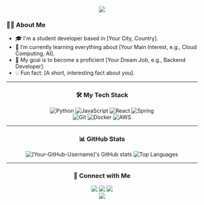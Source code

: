 <div align="center">
  <img src="https://capsule-render.vercel.app/api?type=slice&color=auto&height=280&section=header&text=Hey, I'm [Your Name]!&fontSize=70&animation=fadeIn" />
</div>

### 👨‍💻 About Me
- 🎓 I'm a student developer based in [Your City, Country].
- 🌱 I’m currently learning everything about [Your Main Interest, e.g., Cloud Computing, AI].
- 🚀 My goal is to become a proficient [Your Dream Job, e.g., Backend Developer].
- 💡 Fun fact: [A short, interesting fact about you].

---

<h3 align="center">🛠️ My Tech Stack</h3>
<div align="center">
  <img src="https://img.shields.io/badge/Python-3776AB?style=for-the-badge&logo=Python&logoColor=white" alt="Python"/>
  <img src="https://img.shields.io/badge/JavaScript-F7DF1E?style=for-the-badge&logo=JavaScript&logoColor=black" alt="JavaScript"/>
  <img src="https://img.shields.io/badge/React-61DAFB?style=for-the-badge&logo=React&logoColor=black" alt="React"/>
  <img src="https://img.shields.io/badge/Spring-6DB33F?style=for-the-badge&logo=Spring&logoColor=white" alt="Spring"/>
  <br>
  <img src="https://img.shields.io/badge/Git-F05032?style=for-the-badge&logo=Git&logoColor=white" alt="Git"/>
  <img src="https://img.shields.io/badge/Docker-2496ED?style=for-the-badge&logo=Docker&logoColor=white" alt="Docker"/>
  <img src="https://img.shields.io/badge/Amazon AWS-232F3E?style=for-the-badge&logo=Amazon-AWS&logoColor=white" alt="AWS"/>
</div>

---

<h3 align="center">📊 GitHub Stats</h3>
<div align="center">
  <img src="https://github-readme-stats.vercel.app/api?username=HwanKr&show_icons=true&theme=tokyonight" alt="[Your-GitHub-Username]'s GitHub stats"/>
  <img src="https://github-readme-stats.vercel.app/api/top-langs/?username=HwanKr&layout=compact&theme=tokyonight" alt="Top Languages"/>
</div>

---

<h3 align="center">🤝 Connect with Me</h3>
<div align="center">
  <a href="mailto:[your-email@example.com]"><img src="https://img.shields.io/badge/Gmail-D14836?style=for-the-badge&logo=Gmail&logoColor=white"></a>
  <a href="https://linkedin.com/in/[your-linkedin-id]"><img src="https://img.shields.io/badge/LinkedIn-0077B5?style=for-the-badge&logo=LinkedIn&logoColor=white"></a>
  <a href="[https://your-blog.com]"><img src="https://img.shields.io/badge/Blog-1e90ff?style=for-the-badge&logo=Blogger&logoColor=white"></a>
</div>

<div align="center">
  <img src="https://hits.seeyoufarm.com/api/count/incr/badge.svg?url=https%3A%2F%2Fgithub.com%2F[Your-GitHub-Username]&count_bg=%2379C83D&title_bg=%23555555&icon=&icon_color=%23E7E7E7&title=visitors&edge_flat=false"/>
</div>
